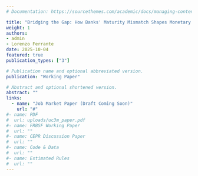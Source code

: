 ```yaml
---
# Documentation: https://sourcethemes.com/academic/docs/managing-content/

title: "Bridging the Gap: How Banks' Maturity Mismatch Shapes Monetary Policy Transmission"
weight: 1
authors: 
- admin
- Lorenzo Ferrante
date: 2025-10-04
featured: true
publication_types: ["3"]

# Publication name and optional abbreviated version.
publication: "Working Paper"

# Abstract and optional shortened version.
abstract: ""
links:
  - name: "Job Market Paper (Draft Coming Soon)"
    url: "#"
#- name: PDF
#  url: uploads/uc3m_paper.pdf
#- name: FRBSF Working Paper
#  url: ""
#- name: CEPR Discussion Paper
#  url: ""
#- name: Code & Data
#  url: ""
#- name: Estimated Rules
#  url: ""
---
```



